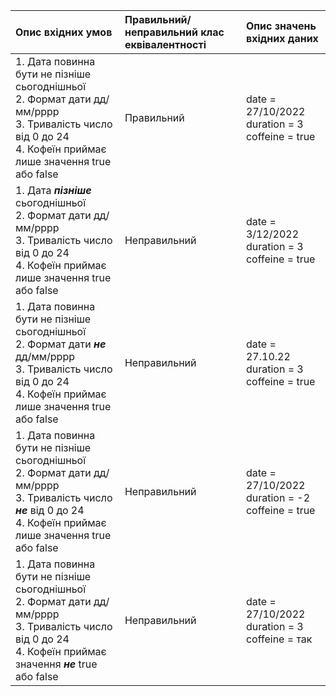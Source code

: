 |Опис вхідних умов|Правильний/неправильний клас еквівалентності|Опис значень вхідних даних|
|:-|:-|:-|
|1. Дата повинна бути не пізніше сьогоднішньої <br> 2. Формат дати дд/мм/рррр <br> 3. Тривалість число від 0 до 24 <br> 4. Кофеїн приймає лише значення true або false| Правильний | date = 27/10/2022 <br> duration = 3 <br> coffeine = true|
|1. Дата *<b>пізніше</b>* сьогоднішньої <br> 2. Формат дати дд/мм/рррр <br> 3. Тривалість число від 0 до 24 <br> 4. Кофеїн приймає лише значення true або false| Неправильний | date = 3/12/2022 <br> duration = 3 <br> coffeine = true|
|1. Дата повинна бути не пізніше сьогоднішньої <br> 2. Формат дати *<b>не</b>* дд/мм/рррр <br> 3. Тривалість число від 0 до 24 <br> 4. Кофеїн приймає лише значення true або false| Неправильний | date = 27.10.22 <br> duration = 3 <br> coffeine = true|
|1. Дата повинна бути не пізніше сьогоднішньої <br> 2. Формат дати дд/мм/рррр <br> 3. Тривалість число *<b>не</b>* від 0 до 24 <br> 4. Кофеїн приймає лише значення true або false| Неправильний | date = 27/10/2022 <br> duration = -2 <br> coffeine = true|
|1. Дата повинна бути не пізніше сьогоднішньої <br> 2. Формат дати дд/мм/рррр <br> 3. Тривалість число від 0 до 24 <br> 4. Кофеїн приймає значення *<b>не</b>* true або false| Неправильний | date = 27/10/2022 <br> duration = 3 <br> coffeine = так|
